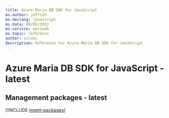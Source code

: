 ```yaml
---
title: Azure Maria DB SDK for JavaScript
ms.author: jeffish
ms.devlang: javascript
ms.data: 09/05/2022
ms.service: mariadb
ms.topic: reference
author: xirzec
description: Reference for Azure Maria DB SDK for JavaScript
---
```

# Azure Maria DB SDK for JavaScript - latest

## Management packages - latest
[!INCLUDE [mgmt-packages](maria-db-mgmt-index.md)]